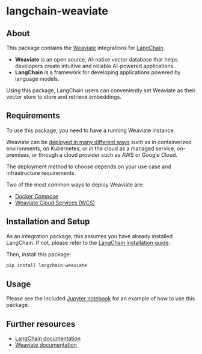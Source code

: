 # langchain-weaviate

## About

This package contains the [Weaviate](https://github.com/weaviate/weaviate) integrations for [LangChain](https://github.com/langchain-ai/langchain).

- **Weaviate** is an open source, AI-native vector database that helps developers create intuitive and reliable AI-powered applications.
- **LangChain** is a framework for developing applications powered by language models.

Using this package, LangChain users can conveniently set Weaviate as their vector store to store and retrieve embeddings.

## Requirements

To use this package, you need to have a running Weaviate instance.

Weaviate can be [deployed in many different ways](https://weaviate.io/developers/weaviate/starter-guides/which-weaviate) such as in containerized environments, on Kubernetes, or in the cloud as a managed service, on-premises, or through a cloud provider such as AWS or Google Cloud.

The deployment method to choose depends on your use case and infrastructure requirements.

Two of the most common ways to deploy Weaviate are:
- [Docker Compose](https://weaviate.io/developers/weaviate/installation/docker-compose)
- [Weaviate Cloud Services (WCS)](https://console.weaviate.cloud)

## Installation and Setup

As an integration package, this assumes you have already installed LangChain. If not, please refer to the [LangChain installation guide](https://python.langchain.com/docs/get_started/installation).

Then, install this package:

```bash
pip install langchain-weaviate
```

## Usage

Please see the included [Jupyter notebook](docs/vectorstores.ipynb) for an example of how to use this package.

## Further resources

- [LangChain documentation](https://python.langchain.com/docs)
- [Weaviate documentation](https://weaviate.io/developers/weaviate)
